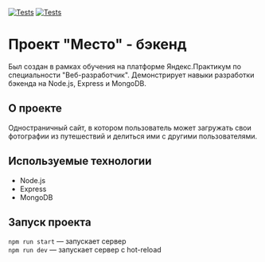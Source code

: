 [![Tests](https://github.com/SalniVlada/express-mesto-gha/actions/workflows/tests-13-sprint.yml/badge.svg)](https://github.com/SalniVlada/express-mesto-gha/actions/workflows/tests-13-sprint.yml) [![Tests](https://github.com/SalniVlada/express-mesto-gha/actions/workflows/tests-14-sprint.yml/badge.svg)](https://github.com/SalniVlada/express-mesto-gha/actions/workflows/tests-14-sprint.yml)

# Проект "Место" - бэкенд

Был создан в рамках обучения на платформе Яндекс.Практикум по специальности "Веб-разработчик". Демонстрирует навыки разработки бэкенда на Node.js, Express и MongoDB.

## О проекте
Одностраничный сайт, в котором пользователь может загружать свои фотографии из путешествий и делиться ими с другими пользователями.

## Используемые технологии

* Node.js
* Express
* MongoDB

## Запуск проекта

`npm run start` — запускает сервер   
`npm run dev` — запускает сервер с hot-reload
